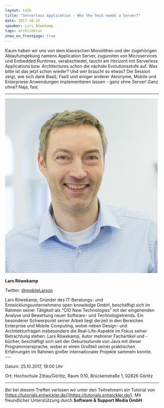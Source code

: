 ```yaml
---
layout: talk
title: "Serverless Application - Who the heck needs a Server?"
date: 2017-10-25
speaker: Lars Röwekamp
tags: architektur
show_on_frontpage: true
---
```


Kaum haben wir uns von dem klassischen Monolithen und der zugehörigen Ablaufumgebung namens Application Server, 
zugunsten von Microservices und Embedded Runtimes, verabschiedet, 
taucht am Horizont mit Serverless Applications bzw. Architectures schon die nächste Evolutionsstufe auf. 
Was bitte ist das jetzt schon wieder? Und wer braucht so etwas? Die Session zeigt, wie sich dank BaaS, FaaS und 
einiger anderer Akronyme, Mobile und Enterpriese Anwendungen implementieren lassen - ganz ohne Server! Ganz ohne? Naja, fast.

---
<div class="speaker-info">
  <div class="short-info">
    <img src="/images/lars_roewekamp.png">
    <p><strong>Lars Röwekamp</strong></p>
    <p>Twitter: <a href="https://twitter.com/mobileLarson">@mobileLarson</a></p>
  </div>
  <div class="description">
	Lars Röwekamp, Gründer des IT-Beratungs- und Entwicklungsunternehmens open knowledge GmbH, 
	beschäftigt sich im Rahmen seiner Tätigkeit als "CIO New Technologies" mit der eingehenden Analyse 
	und Bewertung neuer Software- und Technologietrends. 
	Ein besonderer Schwerpunkt seiner Arbeit liegt derzeit in den Bereichen Enterprise und Mobile Computing, 
	wobei neben Design- und Architekturfragen insbesondere die Real-Life-Aspekte im Fokus seiner Betrachtung stehen. 
	Lars Röwekamp, Autor mehrerer Fachartikel und -bücher, beschäftigt sich seit der Geburtsstunde von Java 
	mit dieser Programmiersprache, wobei er einen Großteil seiner praktischen Erfahrungen im Rahmen großer internationaler Projekte sammeln konnte. 
  </div>
</div>
---

Datum: 25.10.2017, 19:00 Uhr

Ort: Hochschule Zittau/Görlitz, Raum 0.10, Brückenstraße 1, 02826 Görlitz

---
Bei bei diesem Treffen verlosen wir unter den Teilnehmern ein Tutorial von [https://tutorials.entwickler.de/](https://tutorials.entwickler.de/). Mit freundlicher Unterstützung durch **Software & Support Media GmbH**.

